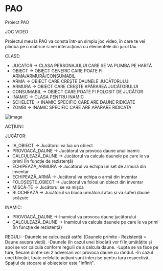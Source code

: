 # PAO
Proiect PAO

JOC VIDEO

Proiectul meu la PAO va consta într-un simplu joc video, în care te vei plimba pe o matrice si vei interacționa cu elementele din jurul tău.

CLASE:

- JUCATOR     -> CLASA PERSONAJULUI CARE SE VA PLIMBA PE HARTĂ
- OBIECT      -> OBIECT GENERIC CARE POATE FI ARMA/ARMURĂ/CONSUMABIL
- ARMA        -> OBIECT CARE CREȘTE DAUNELE JUCĂTORULUI
- ARMURA      -> OBIECT CARE CREȘTE APĂRAREA JUCĂTORULUI
- CONSUMABIL  -> OBIECT CARE POATE FI FOLOSIT DE JUCĂTOR
- INAMIC      -> CLASA PENTRU INAMIC
- SCHELETE    -> INAMIC SPECIFIC CARE ARE DAUNE RIDICATE
- ZOMBI       -> INAMIC SPECIFIC CARE ARE APĂRARE RIDICATĂ



![image](https://user-images.githubusercontent.com/93475691/230998427-b1f4a9c4-2d78-437d-ba64-8d6495fe362f.png)


ACȚIUNI:

JUCĂTOR:
- IA_OBIECT         -> Jucătorul va lua un obiect
- PROVOACĂ_DAUNE    -> Jucătorul va provoca daune unui inamic
- CALCULEAZĂ_DAUNE  -> Jucătorul va calcula daunele pe care le va primi (În funcție de rezistență)
- ECHIPEAZĂ_ARMURĂ  -> Jucătorul va echipa un set de armură din inventar
- ECHIPEAZĂ_ARMĂ    -> Jucătorul va echipa o armă din inventar
- FOLOSEȘTE_OBIECT  -> Jucătorul va folosi un obiect din inventar
- MISCĂ-TE          -> Jucătorul se va mișca
- BLOCHEAZĂ         -> Jucătorul va bloca următorul atac și va suferi daune scăzute


INAMIC:
- PROVOACĂ_DAUNE    -> Inamicul va provoca daune jucătorului
- CALCULEAZĂ_DAUNE  -> Inamicul va calcula daunele pe care le va primi (În funcție de rezistență)



REGULI:
-Daunele se calculează astfel (Daunele primite - Rezistență = Daune asupra vieții).
-Daunele (în cazul unei blocări) vor fi înjumătățite și apoi se vor calcula conform regulii de a calcula daune.
-Lupta se va face pe ture, fiecare dintre cei 2 adversari vor provoca daune cu rândul.
-În cazul unei blocări, toate celelalte acțiuni sunt interzise pentru tura respectivă.
-Spațiul de stocare al obiectelor este "infinit".


